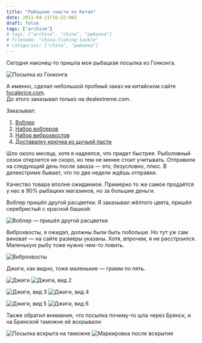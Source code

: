 ```yaml
---
title: "Рыбацкие снасти из Китая"
date: 2011-04-11T16:22:00Z
draft: false
tags: ["archive"]
# tags: ["archive", "china", "рыбалка"]
# filename: "china-fishing-tackle"
# catigories: ["china", "рыбалка"]
---
```


Сегодня наконец-то пришла моя рыбацкая посылка из Гонконга.

![Посылка из Гонконга](./0.jpg)

А именно, сделал небольшой пробный заказ на китайском сайте [focalprice.com](http://www.focalprice.com/detail_HL568X.html).  
До этого заказывал только на dealextreme.com.

Заказывал:

1. [Воблер](http://www.focalprice.com/detail_HL568X.html)
2. [Набор воблеров](http://www.focalprice.com/detail_HL555X.html)
3. [Набор виброхвостов](http://www.focalprice.com/detail_HL289X.html)
4. [Доставалку крючка из щучьей пасти](http://www.focalprice.com/detail_HL332G.html)

Шло около месяца, хотя я надеялся, что придет быстрее. Рыболовный сезон откроется не скоро, но тем не менее стоит учитывать. Отправили на следующий день после заказа — это, безусловно, плюс. В делекстриме бывает, что по две недели ждёшь отправки.

Качество товара вполне ожидаемое. Примерно то же самое продаётся у нас в 90% рыбацких магазинов, но за большие деньги.

Воблер пришёл другой расцветки. Я заказывал жёлтого цвета, пришёл серебристый с красной башкой:

![Воблер — пришёл другой расцветки](./HL568X.JPG)

Виброхвосты, я ожидал, должны были быть побольше. Но тут уж сам виноват — на сайте размеры указаны. Хотя, впрочем, я не расстроился. Маленькую рыбу тоже нужно чем-то ловить.

![Виброхвосты](./6.jpg)

Джиги, как видно, тоже маленькие — грамм по пять.

![Джиги](./2.jpg)
![Джиги, вид 2](./1.jpg)

![Джиги, вид 3](./4.jpg)
![Джиги, вид 4](./3.jpg)

![Джиги, вид 5](./7.jpg)
![Джиги, вид 6](./5.jpg)

Также обратил внимание, что посылка почему-то шла через Брянск, и на Брянской таможне её вскрывали:

![Посылка вскрыта на таможне](./10.JPG)
![Маркировка после вскрытия](./9.jpg)
